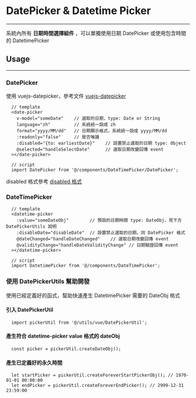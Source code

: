 # DatePicker & Datetime Picker
---
系統內所有 **日期時間選擇組件** ，可以單獨使用日期 DatePicker 或使用包含時間的 DatetimePicker

## Usage
---

### DatePicker

使用 vuejs-datepicker，參考文件 [vuejs-datepicker](https://github.com/charliekassel/vuejs-datepicker#available-props)

```
  // template
  <date-picker
    v-model="someDate"    // 選取的日期，type: Date or String
    language="zh"         // 系統統一設成 zh
    format="yyyy/MM/dd"   // 日期顯示格式，系統統一設成 yyyy/MM/dd
    :readonly="false"     // 是否唯讀
    :disabled="{to: earliestDate}"    // 設置禁止選取的日期 type: Object
    @selected="handleSelectDate"      // 選取日期改變回傳 event
  ></date-picker>

  // script
  import DatePicker from '@/components/DateTimePicker/DatePicker';
```

disabled 格式參考 [disabled 格式](https://github.com/charliekassel/vuejs-datepicker#disabled-dates)

### DateTimePicker

```
  // template
  <datetime-picker
    :value="someDateObj"        // 預設的日期時間 type: DateObj，見下方 DatePickerUtils 說明
    :disableDate="disableDate"  // 設置禁止選取的日期，同 DatePicker 格式
    @dateChanged="handleDateChanged"    // 選取日期改變回傳 event
    @validityChange="handleDateValidityChange" // 日期驗證回傳 event
  ></datetime-picker>

  // script
  import DatetimePicker from '@/components/DateTimePicker';
```

### 使用 DatePickerUtils 幫助開發

使用已經定義好的函式，幫助快速產生 DatetimePicker 需要的 DateObj 格式

#### 引入 DatePickerUtil
```
  import pickerUtil from '@/utils/vue/DatePickerUtil';
```

#### 產生符合 datetime-picker value 格式的 dateObj

```
  const picker = pickerUtil.createDateObj();
```

#### 產生已定義好的永久時間

```
  let startPicker = pickerUtil.createForeverStartPickerObj(); // 1970-01-01 00:00:00
  let endPicker = pickerUtil.createForeverEndPicker(); // 2999-12-31 23:59:00
```
